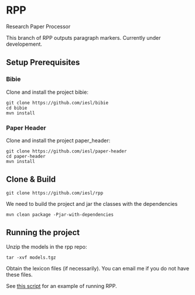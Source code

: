 # RPP #
Research Paper Processor

This branch of RPP outputs paragraph markers. Currently under developement.

## Setup Prerequisites ##

### Bibie ###

Clone and install the project bibie:

```
git clone https://github.com/iesl/bibie
cd bibie
mvn install
```

### Paper Header ###

Clone and install the project paper_header:

```
git clone https://github.com/iesl/paper-header
cd paper-header
mvn install
```


## Clone \& Build ##

```
git clone https://github.com/iesl/rpp
```

We need to build the project and jar the classes with the dependencies

```
mvn clean package -Pjar-with-dependencies
```

## Running the project ##

Unzip the models in the rpp repo:

```
tar -xvf models.tgz
```

Obtain the lexicon files (if necessarily). You can email me if you do not have these files.

See [this script](/batchrun.sh) for an example of running RPP.



